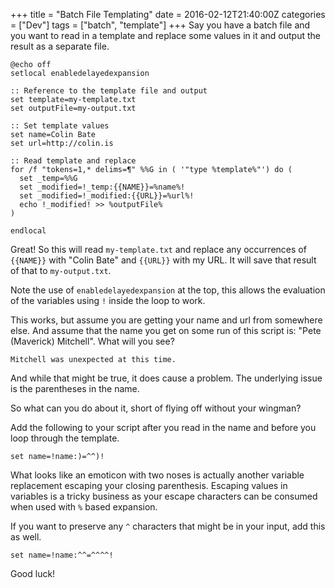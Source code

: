 +++
title = "Batch File Templating"
date = 2016-02-12T21:40:00Z
categories = ["Dev"]
tags = ["batch", "template"]
+++
Say you have a batch file and you want to read in a template and replace some values in it and output the result as a separate file.

```batch
@echo off
setlocal enabledelayedexpansion

:: Reference to the template file and output
set template=my-template.txt
set outputFile=my-output.txt

:: Set template values
set name=Colin Bate
set url=http://colin.is

:: Read template and replace
for /f "tokens=1,* delims=¶" %%G in ( '"type %template%"') do (
  set _temp=%%G
  set _modified=!_temp:{{NAME}}=%name%!
  set _modified=!_modified:{{URL}}=%url%!
  echo !_modified! >> %outputFile%
)

endlocal
```

Great! So this will read `my-template.txt` and replace any occurrences of `{{NAME}}` with "Colin Bate" and `{{URL}}` with my URL. It will save that result of that to `my-output.txt`.

Note the use of `enabledelayedexpansion` at the top, this allows the evaluation of the variables using `!` inside the loop to work.

This works, but assume you are getting your name and url from somewhere else. And assume that the name you get on some run of this script is: "Pete (Maverick) Mitchell". What will you see?

```
Mitchell was unexpected at this time.
```

And while that might be true, it does cause a problem. The underlying issue is the parentheses in the name.

So what can you do about it, short of flying off without your wingman?

Add the following to your script after you read in the name and before you loop through the template.

```batch
set name=!name:)=^^)!
```

What looks like an emoticon with two noses is actually another variable replacement escaping your closing parenthesis. Escaping values in variables is a tricky business as your escape characters can be consumed when used with `%` based expansion.

If you want to preserve any `^` characters that might be in your input, add this as well.

```batch
set name=!name:^^=^^^^!
```

Good luck!